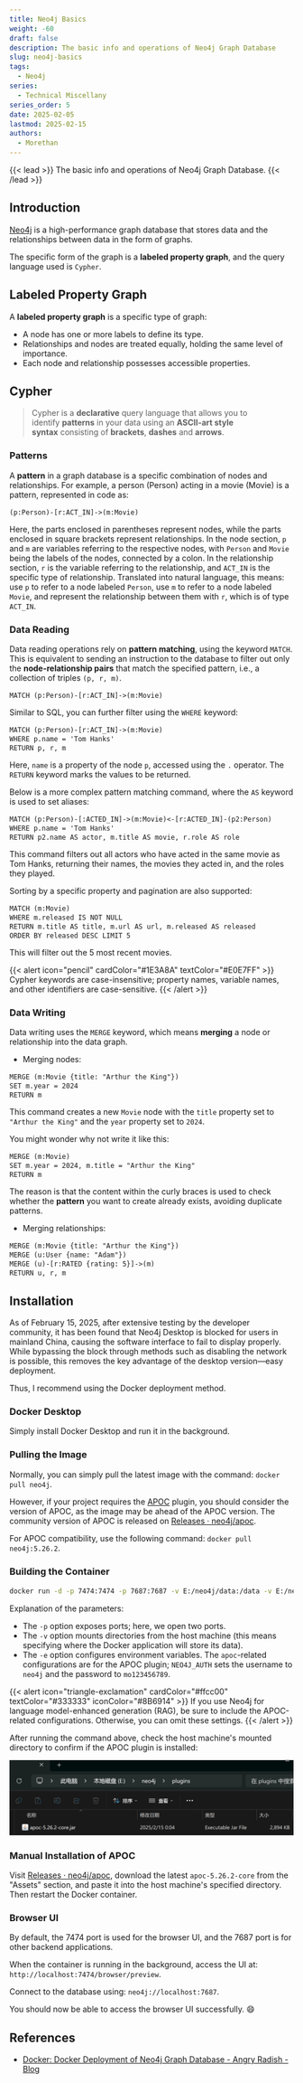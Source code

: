 ```yaml
---
title: Neo4j Basics
weight: -60
draft: false
description: The basic info and operations of Neo4j Graph Database
slug: neo4j-basics
tags:
  - Neo4j
series:
  - Technical Miscellany
series_order: 5
date: 2025-02-05
lastmod: 2025-02-15
authors:
  - Morethan
---
```

{{< lead >}}
The basic info and operations of Neo4j Graph Database.
{{< /lead >}}

## Introduction
[Neo4j](https://github.com/neo4j/neo4j) is a high-performance graph database that stores data and the relationships between data in the form of graphs.

The specific form of the graph is a **labeled property graph**, and the query language used is `Cypher`.

## Labeled Property Graph
A **labeled property graph** is a specific type of graph:
- A node has one or more labels to define its type.
- Relationships and nodes are treated equally, holding the same level of importance.
- Each node and relationship possesses accessible properties.

## Cypher

> Cypher is a **declarative** query language that allows you to identify **patterns** in your data using an **ASCII-art style syntax** consisting of **brackets**, **dashes** and **arrows**.

### Patterns
A **pattern** in a graph database is a specific combination of nodes and relationships. For example, a person (Person) acting in a movie (Movie) is a pattern, represented in code as:

```cypher
(p:Person)-[r:ACT_IN]->(m:Movie)
```

Here, the parts enclosed in parentheses represent nodes, while the parts enclosed in square brackets represent relationships. In the node section, `p` and `m` are variables referring to the respective nodes, with `Person` and `Movie` being the labels of the nodes, connected by a colon. In the relationship section, `r` is the variable referring to the relationship, and `ACT_IN` is the specific type of relationship. Translated into natural language, this means: use `p` to refer to a node labeled `Person`, use `m` to refer to a node labeled `Movie`, and represent the relationship between them with `r`, which is of type `ACT_IN`.

### Data Reading
Data reading operations rely on **pattern matching**, using the keyword `MATCH`. This is equivalent to sending an instruction to the database to filter out only the **node-relationship pairs** that match the specified pattern, i.e., a collection of triples `(p, r, m)`.

```cypher
MATCH (p:Person)-[r:ACT_IN]->(m:Movie)
```

Similar to SQL, you can further filter using the `WHERE` keyword:

```cypher
MATCH (p:Person)-[r:ACT_IN]->(m:Movie)
WHERE p.name = 'Tom Hanks'
RETURN p, r, m
```

Here, `name` is a property of the node `p`, accessed using the `.` operator. The `RETURN` keyword marks the values to be returned.

Below is a more complex pattern matching command, where the `AS` keyword is used to set aliases:

```cypher
MATCH (p:Person)-[:ACTED_IN]->(m:Movie)<-[r:ACTED_IN]-(p2:Person)
WHERE p.name = 'Tom Hanks'
RETURN p2.name AS actor, m.title AS movie, r.role AS role
```

This command filters out all actors who have acted in the same movie as Tom Hanks, returning their names, the movies they acted in, and the roles they played.

Sorting by a specific property and pagination are also supported:

```cypher
MATCH (m:Movie)
WHERE m.released IS NOT NULL
RETURN m.title AS title, m.url AS url, m.released AS released
ORDER BY released DESC LIMIT 5
```

This will filter out the 5 most recent movies.

{{< alert icon="pencil" cardColor="#1E3A8A" textColor="#E0E7FF" >}}
Cypher keywords are case-insensitive; property names, variable names, and other identifiers are case-sensitive.
{{< /alert >}}
### Data Writing
Data writing uses the `MERGE` keyword, which means **merging** a node or relationship into the data graph.

- Merging nodes:
```cypher
MERGE (m:Movie {title: "Arthur the King"})
SET m.year = 2024
RETURN m
```

This command creates a new `Movie` node with the `title` property set to `"Arthur the King"` and the `year` property set to `2024`.

You might wonder why not write it like this:
```cypher
MERGE (m:Movie)
SET m.year = 2024, m.title = "Arthur the King"
RETURN m
```

The reason is that the content within the curly braces is used to check whether the **pattern** you want to create already exists, avoiding duplicate patterns.

- Merging relationships:
```cypher
MERGE (m:Movie {title: "Arthur the King"})
MERGE (u:User {name: "Adam"})
MERGE (u)-[r:RATED {rating: 5}]->(m)
RETURN u, r, m
```

## Installation

As of February 15, 2025, after extensive testing by the developer community, it has been found that Neo4j Desktop is blocked for users in mainland China, causing the software interface to fail to display properly. While bypassing the block through methods such as disabling the network is possible, this removes the key advantage of the desktop version—easy deployment.

Thus, I recommend using the Docker deployment method.

### Docker Desktop

Simply install Docker Desktop and run it in the background.

### Pulling the Image

Normally, you can simply pull the latest image with the command: `docker pull neo4j`.

However, if your project requires the [APOC](https://neo4j.com/labs/apoc/4.1/installation/) plugin, you should consider the version of APOC, as the image may be ahead of the APOC version. The community version of APOC is released on [Releases · neo4j/apoc](https://github.com/neo4j/apoc/releases).

For APOC compatibility, use the following command: `docker pull neo4j:5.26.2`.

### Building the Container

```sh
docker run -d -p 7474:7474 -p 7687:7687 -v E:/neo4j/data:/data -v E:/neo4j/logs:/logs -v E:/neo4j/conf:/var/lib/neo4j/conf -v E:/neo4j/import:/var/lib/neo4j/import -v E:/neo4j/plugins:/var/lib/neo4j/plugins -e NEO4J_dbms_security_procedures_unrestricted="apoc.*" -e NEO4J_dbms_security_procedures_allowlist="apoc.*" -e NEO4JLABS_PLUGINS='["apoc"]' -e NEO4J_AUTH=neo4j/mo123456789 --name neo4j neo4j:5.26.2
```

Explanation of the parameters:

- The `-p` option exposes ports; here, we open two ports.
- The `-v` option mounts directories from the host machine (this means specifying where the Docker application will store its data).
- The `-e` option configures environment variables. The `apoc`-related configurations are for the APOC plugin; `NEO4J_AUTH` sets the username to `neo4j` and the password to `mo123456789`.

{{< alert icon="triangle-exclamation" cardColor="#ffcc00" textColor="#333333" iconColor="#8B6914" >}}
If you use Neo4j for language model-enhanced generation (RAG), be sure to include the APOC-related configurations. Otherwise, you can omit these settings.
{{< /alert >}}

After running the command above, check the host machine's mounted directory to confirm if the APOC plugin is installed:

![Neo4jBasics-1.png](img/Neo4jBasics-1.png)

### Manual Installation of APOC

Visit [Releases · neo4j/apoc](https://github.com/neo4j/apoc/releases), download the latest `apoc-5.26.2-core` from the "Assets" section, and paste it into the host machine's specified directory. Then restart the Docker container.

### Browser UI

By default, the 7474 port is used for the browser UI, and the 7687 port is for other backend applications.

When the container is running in the background, access the UI at: `http://localhost:7474/browser/preview`.

Connect to the database using: `neo4j://localhost:7687`.

You should now be able to access the browser UI successfully. 😄

## References

- [Docker: Docker Deployment of Neo4j Graph Database - Angry Radish - Blog](https://www.cnblogs.com/nhdlb/p/18703804)